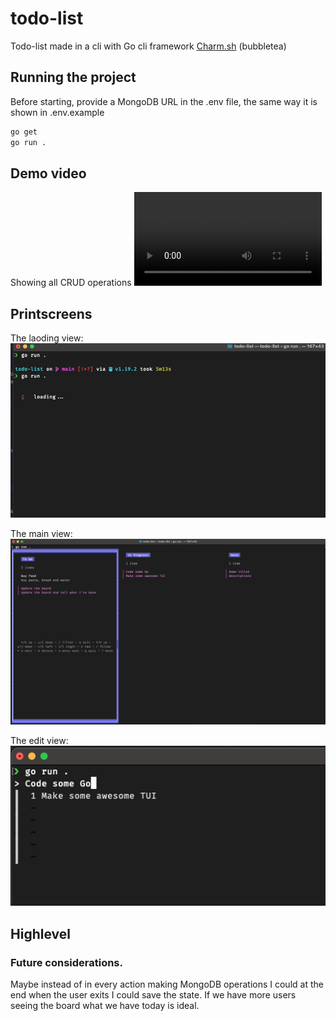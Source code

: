 # todo-list
Todo-list made in a cli with Go cli framework [Charm.sh](https://charm.sh/) (bubbletea)
## Running the project 

Before starting, provide a MongoDB URL in the .env file, 
the same way it is shown in .env.example 

```bash
go get
go run .
```

## Demo video
Showing all CRUD operations
![Demo video](./media/demo-video.mov)

## Printscreens
The laoding view:
![loading](./media/loading.png)

The main view:
![Todo List](./media/todo-list.png)

The edit view:
![Edit](./media/edit.png)


## Highlevel
### Future considerations.
Maybe instead of in every action making MongoDB operations 
I could at the end when the user exits I could save the state.
If we have more users seeing the board what we have today is ideal.
